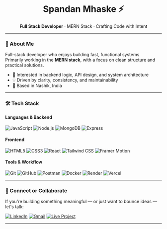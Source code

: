 <!-- GitHub Profile README for Spandan Mhaske -->

<h1 align="center">Spandan Mhaske ⚡</h1>

<p align="center">
  <strong>Full Stack Developer</strong> · MERN Stack · Crafting Code with Intent  
</p>

---

### 💫 About Me

Full-stack developer who enjoys building fast, functional systems.  
Primarily working in the **MERN stack**, with a focus on clean structure and practical solutions.

- 🧩 Interested in backend logic, API design, and system architecture  
- 💡 Driven by clarity, consistency, and maintainability  
- 📍 Based in Nashik, India

---

### 🛠 Tech Stack

#### **Languages & Backend**
![JavaScript](https://img.shields.io/badge/JavaScript-FFD600?style=for-the-badge&logo=javascript&logoColor=black)
![Node.js](https://img.shields.io/badge/Node.js-3C873A?style=for-the-badge&logo=nodedotjs&logoColor=white)
![MongoDB](https://img.shields.io/badge/MongoDB-10AA50?style=for-the-badge&logo=mongodb&logoColor=white)
![Express](https://img.shields.io/badge/Express-303030?style=for-the-badge&logo=express&logoColor=white)

#### **Frontend**
![HTML5](https://img.shields.io/badge/HTML5-e44d26?style=for-the-badge&logo=html5&logoColor=white)
![CSS3](https://img.shields.io/badge/CSS3-264de4?style=for-the-badge&logo=css3&logoColor=white)
![React](https://img.shields.io/badge/React-20232A?style=for-the-badge&logo=react&logoColor=61DAFB)
![Tailwind CSS](https://img.shields.io/badge/Tailwind_CSS-38BDF8?style=for-the-badge&logo=tailwindcss&logoColor=white)
![Framer Motion](https://img.shields.io/badge/Framer_Motion-1f1f1f?style=for-the-badge&logo=framer&logoColor=white)

#### **Tools & Workflow**
![Git](https://img.shields.io/badge/Git-F1502F?style=for-the-badge&logo=git&logoColor=white)
![GitHub](https://img.shields.io/badge/GitHub-181717?style=for-the-badge&logo=github&logoColor=white)
![Postman](https://img.shields.io/badge/Postman-E85828?style=for-the-badge&logo=postman&logoColor=white)
![Docker](https://img.shields.io/badge/Docker-0db7ed?style=for-the-badge&logo=docker&logoColor=white)
![Render](https://img.shields.io/badge/Render-1F2937?style=for-the-badge&logo=render&logoColor=white)
![Vercel](https://img.shields.io/badge/Vercel-000000?style=for-the-badge&logo=vercel&logoColor=white)

---

### 📡 Connect or Collaborate

If you're building something meaningful — or just want to bounce ideas — let's talk:

[![LinkedIn](https://img.shields.io/badge/LinkedIn-0A66C2?style=for-the-badge&logo=linkedin&logoColor=white)](https://www.linkedin.com/in/spandanmhaske/)
[![Gmail](https://img.shields.io/badge/Gmail-EA4335?style=for-the-badge&logo=gmail&logoColor=white)](mailto:spandanmhaske@gmail.com)
[![Live Project](https://img.shields.io/badge/Accessibility_Analyzer-000000?style=for-the-badge&logo=vercel&logoColor=white)](https://accessibility-analyzer-v3.vercel.app)


---
